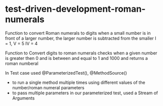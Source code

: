 # test-driven-development-roman-numerals

Function to convert Roman numerals to digits
when a small number is in front of a larger number, the larger number is subtracted from the smaller
I = 1, V = 5 
IV = 4

Function to Convert digits to roman numerals
checks when a given number is greater then 0 and is between and equal to 1 and 1000 and returns a roman numberal

In Test case used @ParameterizedTest(), @MethodSource()
- to run a single method multiple times using different values of the number/roman numeral parameters
- to pass multiple parameters in our parameterized test, used a Stream of Arguments
